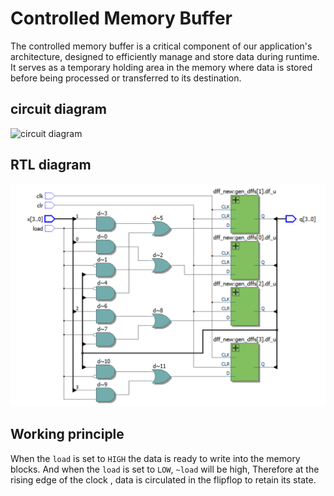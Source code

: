 # Controlled Memory Buffer

The controlled memory buffer is a critical component of our application's architecture, designed to efficiently manage and store data during runtime. It serves as a temporary holding area in the memory where data is stored before being processed or transferred to its destination.

## circuit diagram 
![circuit diagram](url)
## RTL diagram 
![RTL diagram](https://github.com/DinethPrabashana/Controlled-Buffer-Register-implementation/blob/main/Controlled%20Buffer%20Register%20implementation/RTL%20diagram.png)

## Working principle 
When the `load` is set to `HIGH` the data is ready to write into the memory blocks. And when the `load` is set to `LOW`, `~load` will be high, Therefore at the rising edge of the clock , data is circulated in the flipflop to retain its state.
